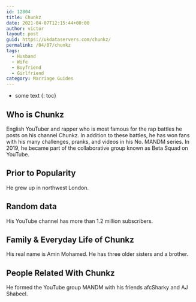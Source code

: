 ```yaml
---
id: 12804
title: Chunkz
date: 2021-04-07T12:15:44+00:00
author: victor
layout: post
guid: https://ukdataservers.com/chunkz/
permalink: /04/07/chunkz
tags:
  - Husband
  - Wife
  - Boyfriend
  - Girlfriend
category: Marriage Guides
---
```


* some text
{: toc}


## Who is Chunkz



English YouTuber and rapper who is most famous for the rap battles he posts on his channel Chunkz. In addition to these battles, he has won fans with his many challenges, pranks, and videos in his No. MANDM series. In 2019, he became part of the collaborative group known as Beta Squad on YouTube.

                
                
                
## Prior to Popularity



He grew up in northwest London.

                
                
                
## Random data



His YouTube channel has more than 1.2 million subscribers.

                
                
                
## Family & Everyday Life of Chunkz



His real name is Amin Mohamed. He has three older sisters and a brother.

                
                
                
## People Related With Chunkz



He formed the YouTube group MANDM with his friends afcSharky and AJ Shabeel.

                
              
            
          
          
          